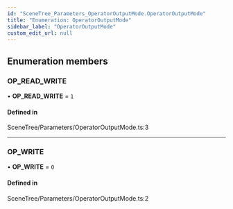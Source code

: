 ```yaml
---
id: "SceneTree_Parameters_OperatorOutputMode.OperatorOutputMode"
title: "Enumeration: OperatorOutputMode"
sidebar_label: "OperatorOutputMode"
custom_edit_url: null
---
```




## Enumeration members

### OP\_READ\_WRITE

• **OP\_READ\_WRITE** = `1`

#### Defined in

SceneTree/Parameters/OperatorOutputMode.ts:3

___

### OP\_WRITE

• **OP\_WRITE** = `0`

#### Defined in

SceneTree/Parameters/OperatorOutputMode.ts:2


